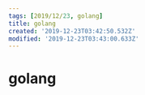 ```yaml
---
tags: [2019/12/23, golang]
title: golang
created: '2019-12-23T03:42:50.532Z'
modified: '2019-12-23T03:43:00.633Z'
---
```


# golang


